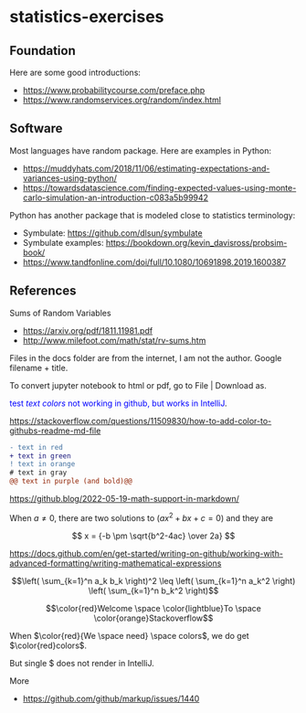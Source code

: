 # statistics-exercises

## Foundation 
Here are some good introductions:
- https://www.probabilitycourse.com/preface.php
- https://www.randomservices.org/random/index.html


## Software
Most languages have random package. Here are examples in Python:
- https://muddyhats.com/2018/11/06/estimating-expectations-and-variances-using-python/
- https://towardsdatascience.com/finding-expected-values-using-monte-carlo-simulation-an-introduction-c083a5b99942

Python has another package that is modeled close to statistics terminology:
- Symbulate: https://github.com/dlsun/symbulate
- Symbulate examples: https://bookdown.org/kevin_davisross/probsim-book/
- https://www.tandfonline.com/doi/full/10.1080/10691898.2019.1600387

## References
Sums of Random Variables
- https://arxiv.org/pdf/1811.11981.pdf
- http://www.milefoot.com/math/stat/rv-sums.htm

Files in the docs folder are from the internet, I am not the author. Google filename + title.

To convert jupyter notebook to html or pdf, go to File | Download as.

<span style="color:blue">test *text colors* not working in github, but works in IntelliJ</span>.

https://stackoverflow.com/questions/11509830/how-to-add-color-to-githubs-readme-md-file

```diff
- text in red
+ text in green
! text in orange
# text in gray
@@ text in purple (and bold)@@
```

https://github.blog/2022-05-19-math-support-in-markdown/

When $a \ne 0$, there are two solutions to $(ax^2 + bx + c = 0)$ and they are 

$$ x = {-b \pm \sqrt{b^2-4ac} \over 2a} $$

https://docs.github.com/en/get-started/writing-on-github/working-with-advanced-formatting/writing-mathematical-expressions

```math
\left( \sum_{k=1}^n a_k b_k \right)^2 \leq \left( \sum_{k=1}^n a_k^2 \right) \left( \sum_{k=1}^n b_k^2 \right)
```

```math
\color{red}Welcome \space \color{lightblue}To \space \color{orange}Stackoverflow
```

When $\color{red}{We \space need} \space colors$, we do get $\color{red}colors$.

But single $ does not render in IntelliJ.

More
- https://github.com/github/markup/issues/1440
